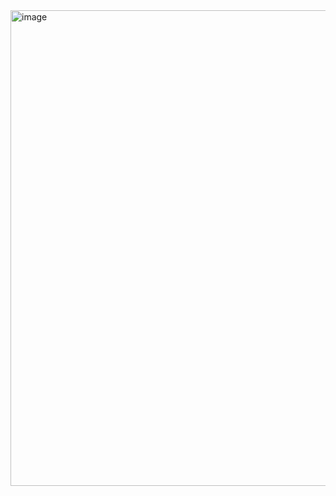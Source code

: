 <img width="1274" height="761" alt="image" src="https://github.com/user-attachments/assets/369a61e7-fd45-45be-b0a8-1dde17b01fdc" />  
